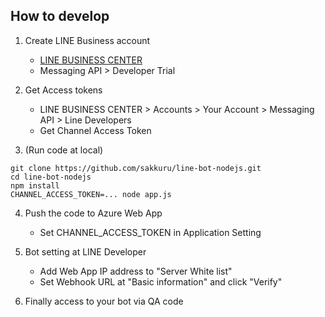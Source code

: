 ## How to develop

1. Create LINE Business account
    * [LINE BUSINESS CENTER](https://business.line.me)
    * Messaging API > Developer Trial

2. Get Access tokens
    * LINE BUSINESS CENTER > Accounts > Your Account > Messaging API > Line Developers
    * Get Channel Access Token

3. (Run code at local)

```
git clone https://github.com/sakkuru/line-bot-nodejs.git
cd line-bot-nodejs
npm install
CHANNEL_ACCESS_TOKEN=... node app.js
```

4. Push the code to Azure Web App
    * Set CHANNEL_ACCESS_TOKEN in Application Setting

5. Bot setting at LINE Developer
    * Add Web App IP address to "Server White list"
    * Set Webhook URL at "Basic information" and click "Verify"

6. Finally access to your bot via QA code
